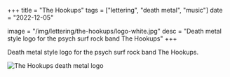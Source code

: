 +++
title = "The Hookups"
tags = ["lettering", "death metal", "music"]
date = "2022-12-05"

image = "/img/lettering/the-hookups/logo-white.jpg"
desc = "Death metal style logo for the psych surf rock band The Hookups"
+++

Death metal style logo for the psych surf rock band The Hookups.

![The Hookups death metal logo](/img/lettering/the-hookups/logo-white.jpg "The Hookups death metal logo")
